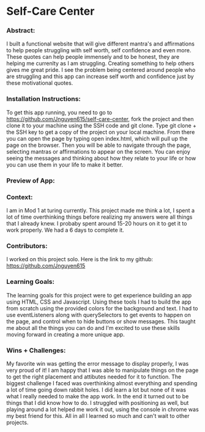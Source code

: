 # Self-Care Center 

### Abstract:
[//]: <> (Briefly describe what you built and its features. What problem is the app solving? How does this application solve that problem?)

I built a functional website that will give different mantra's and affirmations to help people struggling with self worth, self confidence and even more. These quotes can help people immensely and to be honest, they are helping me currenlty as I am struggling. Creating something to help others gives me great pride. I see the problem being centered around people who are struggling and this app can increase self worth and confidence just by these motivational quotes.  

### Installation Instructions:
[//]: <> (What steps does a person have to take to get your app cloned down and running?)

To get this app running, you need to go to https://github.com/Jnguyen615/self-care-center, fork the project and then clone it to your machine using the SSH code and git clone. Type git clone + the SSH key to get a copy of the project on your local machine. From there you can open the page by typing open index.html, which will pull up the page on the browser. Then you will be able to navigate through the page, selecting mantras or affirmations to appear on the screen. You can enjoy seeing the messages and thinking about how they relate to your life or how you can use them in your life to make it better. 

### Preview of App:
[//]: <> (Provide ONE gif or screenshot of your application - choose the "coolest" piece of functionality to show off.)

### Context:
[//]: <> (Give some context for the project here. How long did you have to work on it? How far into the Turing program are you?)

I am in Mod 1 at turing currently. This project made me think a lot, I spent a lot of time overthinking things before realizing my answers were all things that I already knew. I probaby spent around 15-20 hours on it to get it to work properly. We had a 6 days to complete it. 

### Contributors:
[//]: <> (Who worked on this application? Link to their GitHubs.)

I worked on this project solo. Here is the link to my github: https://github.com/Jnguyen615

### Learning Goals:
[//]: <> (What were the learning goals of this project? What tech did you work with?)

The learning goals for this project were to get experience building an app using HTML, CSS and Javascript. Using these tools I had to build the app from scratch using the provided colors for the background and text. I had to use eventListeners along with querySelectors to get events to happen on the page, and control when to hide buttons or show messages. This taught me about all the things you can do and I'm excited to use these skills moving forward in creating a more unique app.

### Wins + Challenges:
[//]: <> (What are 2-3 wins you have from this project? What were some challenges you faced - and how did you get over them?)

My favorite win was getting the error message to display properly, I was very proud of it! I am happy that I was able to manipulate things on the page to get the right placement and attibutes needed for it to function. The biggest challenge I faced was overthinking almost everything and spending a lot of time going down rabbit holes. I did learn a lot but none of it was what I really needed to make the app work. In the end it turned out to be things that I did know how to do. I struggled with positioning as well, but playing around a lot helped me work it out, using the console in chrome was my best friend for this. All in all I learned so much and can't wait to other projects. 

